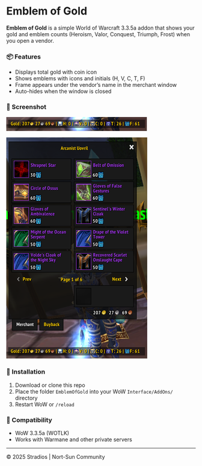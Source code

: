 # Emblem of Gold

**Emblem of Gold** is a simple World of Warcraft 3.3.5a addon that shows your gold and emblem counts (Heroism, Valor, Conquest, Triumph, Frost) when you open a vendor.

### 📦 Features

- Displays total gold with coin icon
- Shows emblems with icons and initials (H, V, C, T, F)
- Frame appears under the vendor’s name in the merchant window
- Auto-hides when the window is closed

### 📸 Screenshot
![](https://raw.githubusercontent.com/Stradios/Emblem-of-Gold/73ee9703e1e624e845b1c7ba07bb835b6977ef00/Screenshot%20From%202025-05-15%2003-32-50.png)

![](https://raw.githubusercontent.com/Stradios/Emblem-of-Gold/73ee9703e1e624e845b1c7ba07bb835b6977ef00/Screenshot%20From%202025-05-15%2003-33-03.png)
### 🧩 Installation

1. Download or clone this repo
2. Place the folder `EmblemOfGold` into your WoW `Interface/AddOns/` directory
3. Restart WoW or `/reload`

### 🔧 Compatibility

- WoW 3.3.5a (WOTLK)
- Works with Warmane and other private servers

---

© 2025 Stradios | Nort-Sun Community
